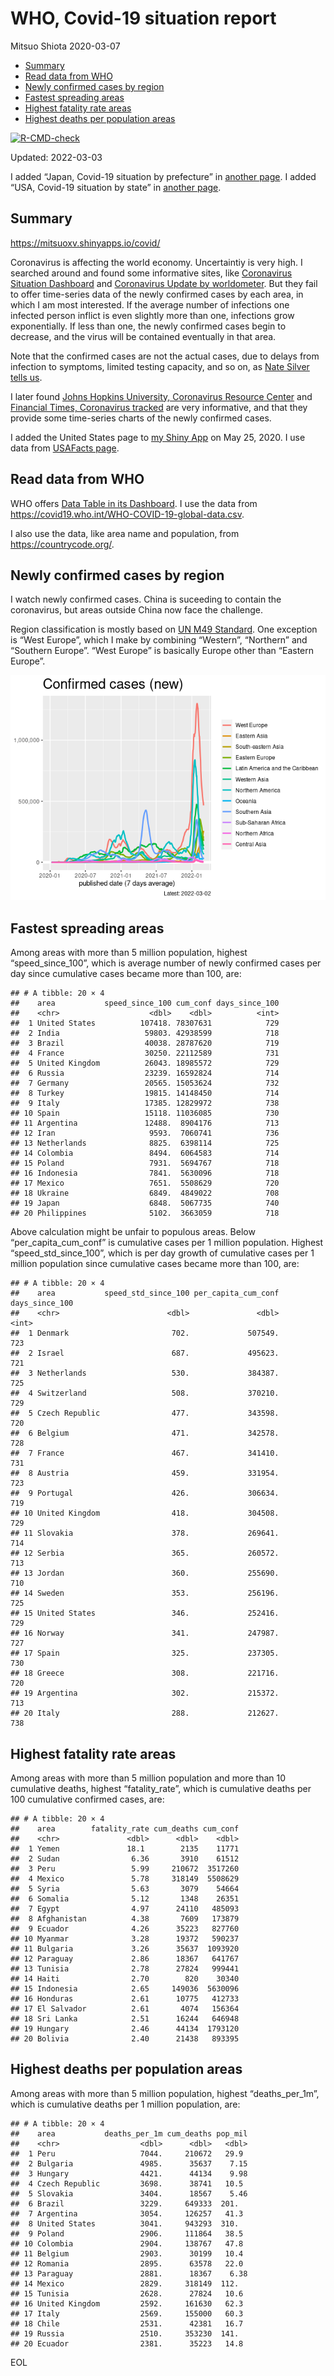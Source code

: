 WHO, Covid-19 situation report
================
Mitsuo Shiota
2020-03-07

-   [Summary](#summary)
-   [Read data from WHO](#read-data-from-who)
-   [Newly confirmed cases by region](#newly-confirmed-cases-by-region)
-   [Fastest spreading areas](#fastest-spreading-areas)
-   [Highest fatality rate areas](#highest-fatality-rate-areas)
-   [Highest deaths per population
    areas](#highest-deaths-per-population-areas)

<!-- badges: start -->

[![R-CMD-check](https://github.com/mitsuoxv/covid/workflows/R-CMD-check/badge.svg)](https://github.com/mitsuoxv/covid/actions)
<!-- badges: end -->

Updated: 2022-03-03

I added “Japan, Covid-19 situation by prefecture” in [another
page](Japan.md). I added “USA, Covid-19 situation by state” in [another
page](USA.md).

## Summary

<https://mitsuoxv.shinyapps.io/covid/>

Coronavirus is affecting the world economy. Uncertaintiy is very high. I
searched around and found some informative sites, like [Coronavirus
Situation
Dashboard](https://who.maps.arcgis.com/apps/opsdashboard/index.html#/c88e37cfc43b4ed3baf977d77e4a0667)
and [Coronavirus Update by
worldometer](https://www.worldometers.info/coronavirus/). But they fail
to offer time-series data of the newly confirmed cases by each area, in
which I am most interested. If the average number of infections one
infected person inflict is even slightly more than one, infections grow
exponentially. If less than one, the newly confirmed cases begin to
decrease, and the virus will be contained eventually in that area.

Note that the confirmed cases are not the actual cases, due to delays
from infection to symptoms, limited testing capacity, and so on, as
[Nate Silver tells
us](https://fivethirtyeight.com/features/coronavirus-case-counts-are-meaningless/).

I later found [Johns Hopkins University, Coronavirus Resource
Center](https://coronavirus.jhu.edu/) and [Financial Times, Coronavirus
tracked](https://www.ft.com/content/a26fbf7e-48f8-11ea-aeb3-955839e06441)
are very informative, and that they provide some time-series charts of
the newly confirmed cases.

I added the United States page to [my Shiny
App](https://mitsuoxv.shinyapps.io/covid/) on May 25, 2020. I use data
from [USAFacts
page](https://usafacts.org/visualizations/coronavirus-covid-19-spread-map/).

## Read data from WHO

WHO offers [Data Table in its Dashboard](https://covid19.who.int/table).
I use the data from
<https://covid19.who.int/WHO-COVID-19-global-data.csv>.

I also use the data, like area name and population, from
<https://countrycode.org/>.

## Newly confirmed cases by region

I watch newly confirmed cases. China is suceeding to contain the
coronavirus, but areas outside China now face the challenge.

Region classification is mostly based on [UN M49
Standard](https://unstats.un.org/unsd/methodology/m49/). One exception
is “West Europe”, which I make by combining “Western”, “Northern” and
“Southern Europe”. “West Europe” is basically Europe other than “Eastern
Europe”.

![](README_files/figure-gfm/chart-1.png)<!-- -->

## Fastest spreading areas

Among areas with more than 5 million population, highest
“speed_since_100”, which is average number of newly confirmed cases per
day since cumulative cases became more than 100, are:

    ## # A tibble: 20 × 4
    ##    area           speed_since_100 cum_conf days_since_100
    ##    <chr>                    <dbl>    <dbl>          <int>
    ##  1 United States          107418. 78307631            729
    ##  2 India                   59803. 42938599            718
    ##  3 Brazil                  40038. 28787620            719
    ##  4 France                  30250. 22112589            731
    ##  5 United Kingdom          26043. 18985572            729
    ##  6 Russia                  23239. 16592824            714
    ##  7 Germany                 20565. 15053624            732
    ##  8 Turkey                  19815. 14148450            714
    ##  9 Italy                   17385. 12829972            738
    ## 10 Spain                   15118. 11036085            730
    ## 11 Argentina               12488.  8904176            713
    ## 12 Iran                     9593.  7060741            736
    ## 13 Netherlands              8825.  6398114            725
    ## 14 Colombia                 8494.  6064583            714
    ## 15 Poland                   7931.  5694767            718
    ## 16 Indonesia                7841.  5630096            718
    ## 17 Mexico                   7651.  5508629            720
    ## 18 Ukraine                  6849.  4849022            708
    ## 19 Japan                    6848.  5067735            740
    ## 20 Philippines              5102.  3663059            718

Above calculation might be unfair to populous areas. Below
“per_capita_cum_conf” is cumulative cases per 1 million population.
Highest “speed_std_since_100”, which is per day growth of cumulative
cases per 1 million population since cumulative cases became more than
100, are:

    ## # A tibble: 20 × 4
    ##    area           speed_std_since_100 per_capita_cum_conf days_since_100
    ##    <chr>                        <dbl>               <dbl>          <int>
    ##  1 Denmark                       702.             507549.            723
    ##  2 Israel                        687.             495623.            721
    ##  3 Netherlands                   530.             384387.            725
    ##  4 Switzerland                   508.             370210.            729
    ##  5 Czech Republic                477.             343598.            720
    ##  6 Belgium                       471.             342578.            728
    ##  7 France                        467.             341410.            731
    ##  8 Austria                       459.             331954.            723
    ##  9 Portugal                      426.             306634.            719
    ## 10 United Kingdom                418.             304508.            729
    ## 11 Slovakia                      378.             269641.            714
    ## 12 Serbia                        365.             260572.            713
    ## 13 Jordan                        360.             255690.            710
    ## 14 Sweden                        353.             256196.            725
    ## 15 United States                 346.             252416.            729
    ## 16 Norway                        341.             247987.            727
    ## 17 Spain                         325.             237305.            730
    ## 18 Greece                        308.             221716.            720
    ## 19 Argentina                     302.             215372.            713
    ## 20 Italy                         288.             212627.            738

## Highest fatality rate areas

Among areas with more than 5 million population and more than 10
cumulative deaths, highest “fatality_rate”, which is cumulative deaths
per 100 cumulative confirmed cases, are:

    ## # A tibble: 20 × 4
    ##    area        fatality_rate cum_deaths cum_conf
    ##    <chr>               <dbl>      <dbl>    <dbl>
    ##  1 Yemen               18.1        2135    11771
    ##  2 Sudan                6.36       3910    61512
    ##  3 Peru                 5.99     210672  3517260
    ##  4 Mexico               5.78     318149  5508629
    ##  5 Syria                5.63       3079    54664
    ##  6 Somalia              5.12       1348    26351
    ##  7 Egypt                4.97      24110   485093
    ##  8 Afghanistan          4.38       7609   173879
    ##  9 Ecuador              4.26      35223   827760
    ## 10 Myanmar              3.28      19372   590237
    ## 11 Bulgaria             3.26      35637  1093920
    ## 12 Paraguay             2.86      18367   641767
    ## 13 Tunisia              2.78      27824   999441
    ## 14 Haiti                2.70        820    30340
    ## 15 Indonesia            2.65     149036  5630096
    ## 16 Honduras             2.61      10775   412733
    ## 17 El Salvador          2.61       4074   156364
    ## 18 Sri Lanka            2.51      16244   646948
    ## 19 Hungary              2.46      44134  1793120
    ## 20 Bolivia              2.40      21438   893395

## Highest deaths per population areas

Among areas with more than 5 million population, highest
“deaths_per_1m”, which is cumulative deaths per 1 million population,
are:

    ## # A tibble: 20 × 4
    ##    area           deaths_per_1m cum_deaths pop_mil
    ##    <chr>                  <dbl>      <dbl>   <dbl>
    ##  1 Peru                   7044.     210672   29.9 
    ##  2 Bulgaria               4985.      35637    7.15
    ##  3 Hungary                4421.      44134    9.98
    ##  4 Czech Republic         3698.      38741   10.5 
    ##  5 Slovakia               3404.      18567    5.46
    ##  6 Brazil                 3229.     649333  201.  
    ##  7 Argentina              3054.     126257   41.3 
    ##  8 United States          3041.     943293  310.  
    ##  9 Poland                 2906.     111864   38.5 
    ## 10 Colombia               2904.     138767   47.8 
    ## 11 Belgium                2903.      30199   10.4 
    ## 12 Romania                2895.      63578   22.0 
    ## 13 Paraguay               2881.      18367    6.38
    ## 14 Mexico                 2829.     318149  112.  
    ## 15 Tunisia                2628.      27824   10.6 
    ## 16 United Kingdom         2592.     161630   62.3 
    ## 17 Italy                  2569.     155000   60.3 
    ## 18 Chile                  2531.      42381   16.7 
    ## 19 Russia                 2510.     353230  141.  
    ## 20 Ecuador                2381.      35223   14.8

EOL
